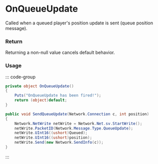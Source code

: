 # OnQueueUpdate
<Badge type="info" text="Queue"/><Badge type="danger" text="Carbon Compatible"/><Badge type="warning" text="Oxide Compatible"/>
Called when a queued player's position update is sent (queue position message).

### Return
Returning a non-null value cancels default behavior.

### Usage
::: code-group
```csharp [Example]
private object OnQueueUpdate()
{
	Puts("OnQueueUpdate has been fired!");
	return (object)default;
}
```
```csharp [Source — Assembly-CSharp @ ConnectionQueue]
public void SendQueueUpdate(Network.Connection c, int position)
{
	Network.NetWrite netWrite = Network.Net.sv.StartWrite();
	netWrite.PacketID(Network.Message.Type.QueueUpdate);
	netWrite.UInt16((ushort)Queued);
	netWrite.UInt16((ushort)position);
	netWrite.Send(new Network.SendInfo(c));
}

```
:::
